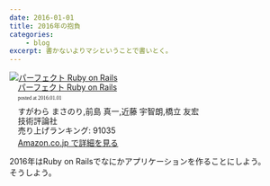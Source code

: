 ```yaml
---
date: 2016-01-01
title: 2016年の抱負
categories: 
    - blog
excerpt: 書かないよりマシということで書いとく。
---
```


<div class="azlink-box"><div class="azlink-image" style="float:left"><a href="http://www.amazon.co.jp/exec/obidos/ASIN/4774165166//" name="azlinklink" target="_blank"><img src="https://images-na.ssl-images-amazon.com/images/I/51gar5P8bEL._SL160_.jpg" alt="パーフェクト Ruby on Rails" style="border:none" /></a></div><div class="azlink-info" style="float:left;margin-left:15px;line-height:120%"><div class="azlink-name" style="margin-bottom:10px;line-height:120%"><a href="http://www.amazon.co.jp/exec/obidos/ASIN/4774165166//" name="azlinklink" target="_blank">パーフェクト Ruby on Rails</a><div class="azlink-powered-date" style="font-size:7pt;margin-top:5px;font-family:verdana;line-height:120%">posted at 2016.01.01</div></div><div class="azlink-detail">すがわら まさのり,前島 真一,近藤 宇智朗,橋立 友宏<br />技術評論社<br />売り上げランキング: 91035<br /></div><div class="azlink-link" style="margin-top:5px"><a href="http://www.amazon.co.jp/exec/obidos/ASIN/4774165166//" target="_blank">Amazon.co.jp で詳細を見る</a></div></div><div class="azlink-footer" style="clear:left"></div></div>

2016年はRuby on Railsでなにかアプリケーションを作ることにしよう。  
そうしよう。
